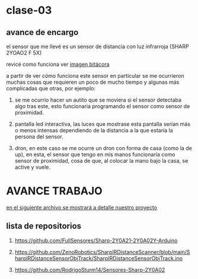 # clase-03

## avance de encargo

el sensor que me llevé es un sensor de distancia con luz infrarroja (SHARP 2YOAO2 F 5X)

revicé como funciona ver [imagen bitácora](./sensor.jpg)

a partir de ver cómo funciona este sensor en particular se me ocurrieron muchas cosas que requieren un poco de mucho tiempo y algunas más complicadas que otras, por ejemplo: 

1. se me ocurrio hacer un autito que se moviera si el sensor detectaba algo tras este, esto funcionaria programando el sensor como sensor de proximidad.

2. pantalla led interactiva, las luces que mostrase esta pantalla serían más o menos intensas dependiendo de la distancia a la que estaría la persona del sensor.

3. dron, en este caso se me ocurre un dron con forma de casa (como la de up), en esta, el sensor que tengo en mis manos funcionaría como sensor de proximidad, cosa de que, al colocar la mano bajo la casa, se active y vuele.

# AVANCE TRABAJO

[en el siguiente archivo se mostrará a detalle nuestro proyecto](./Uptoy.pdf)

## lista de repositorios 

1. https://github.com/FullSensores/Sharp-2Y0A21-2Y0A02Y-Arduino

2. https://github.com/ZenoRobotics/SharpIRDistanceScanner/blob/main/SharpIRDistanceSensorObjTrack/SharpIRDistanceSensorObjTrack.ino

3. https://github.com/RodrigoSturm14/Sensores-Sharp-2Y0A02 

